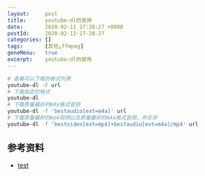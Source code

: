 ```yaml
---
layout:     post
title:      youtube-dl的使用
date:       2020-02-11 17:28:27 +0800
postId:     2020-02-11-17-28-27
categories: []
tags:       [其他,ffmpeg]
geneMenu:   true
excerpt:    youtube-dl的使用
---
```



```bash
# 查看可以下载的格式列表
youtube-dl -F url
# 下载指定的格式
youtube-dl 
# 下载质量最好的m4a格式音频
youtube-dl -f 'bestaudio[ext=m4a]' url
# 下载质量最好的mp4视频以及质量最好的m4a格式音频，并合并
youtube-dl -f 'bestvideo[ext=mp4]+bestaudio[ext=m4a]/mp4' url
```



## 参考资料

* [test](test.html)